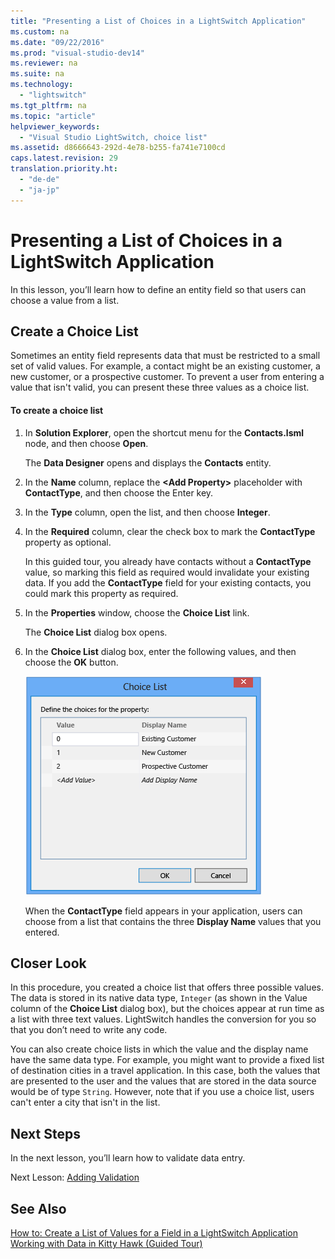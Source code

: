 ```yaml
---
title: "Presenting a List of Choices in a LightSwitch Application"
ms.custom: na
ms.date: "09/22/2016"
ms.prod: "visual-studio-dev14"
ms.reviewer: na
ms.suite: na
ms.technology: 
  - "lightswitch"
ms.tgt_pltfrm: na
ms.topic: "article"
helpviewer_keywords: 
  - "Visual Studio LightSwitch, choice list"
ms.assetid: d8666643-292d-4e78-b255-fa741e7100cd
caps.latest.revision: 29
translation.priority.ht: 
  - "de-de"
  - "ja-jp"
---
```

# Presenting a List of Choices in a LightSwitch Application
In this lesson, you’ll learn how to define an entity field so that users can choose a value from a list.  
  
## Create a Choice List  
 Sometimes an entity field represents data that must be restricted to a small set of valid values. For example, a contact might be an existing customer, a new customer, or a prospective customer. To prevent a user from entering a value that isn't valid, you can present these three values as a choice list.  
  
#### To create a choice list  
  
1.  In **Solution Explorer**, open the shortcut menu for the **Contacts.lsml** node, and then choose **Open**.  
  
     The **Data Designer** opens and displays the **Contacts** entity.  
  
2.  In the **Name** column, replace the **\<Add Property>** placeholder with **ContactType**, and then choose the Enter key.  
  
3.  In the **Type** column, open the list, and then choose **Integer**.  
  
4.  In the **Required** column, clear the check box to mark the **ContactType** property as optional.  
  
     In this guided tour, you already have contacts without a **ContactType** value, so marking this field as required would invalidate your existing data. If you add the **ContactType** field for your existing contacts, you could mark this property as required.  
  
5.  In the **Properties** window, choose the **Choice List** link.  
  
     The **Choice List** dialog box opens.  
  
6.  In the **Choice List** dialog box, enter the following values, and then choose the **OK** button.  
  
     ![The choice list](../vs140/media/ls_tour12.PNG "LS_Tour12")  
  
     When the **ContactType** field appears in your application, users can choose from a list that contains the three **Display Name** values that you entered.  
  
## Closer Look  
 In this procedure, you created a choice list that offers three possible values. The data is stored in its native data type, `Integer` (as shown in the Value column of the **Choice List** dialog box), but the choices appear at run time as a list with three text values. LightSwitch handles the conversion for you so that you don’t need to write any code.  
  
 You can also create choice lists in which the value and the display name have the same data type. For example, you might want to provide a fixed list of destination cities in a travel application. In this case, both the values that are presented to the user and the values that are stored in the data source would be of type `String`. However, note that if you use a choice list, users can't enter a city that isn't in the list.  
  
## Next Steps  
 In the next lesson, you’ll learn how to validate data entry.  
  
 Next Lesson: [Adding Validation](../vs140/validating-data-in-a-lightswitch-application.md)  
  
## See Also  
 [How to: Create a List of Values for a Field in a LightSwitch Application](../vs140/how-to--create-a-list-of-values-for-a-field-in-a-lightswitch-application.md)   
 [Working with Data in Kitty Hawk (Guided Tour)](../vs140/working-with-data-in-lightswitch.md)